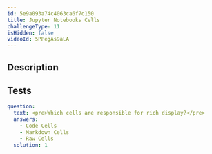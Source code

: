 ```yaml
---
id: 5e9a093a74c4063ca6f7c150
title: Jupyter Notebooks Cells
challengeType: 11
isHidden: false
videoId: 5PPegAs9aLA
---
```


## Description
<section id='description'>
</section>

## Tests
<section id='tests'>

```yml
question:
  text: <pre>Which cells are responsible for rich display?</pre>
  answers:
    - Code Cells
    - Markdown Cells
    - Raw Cells
  solution: 1
```

</section>

